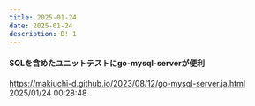 ```yaml
---
title: 2025-01-24
date: 2025-01-24
description: B! 1
---
```


#### SQLを含めたユニットテストにgo-mysql-serverが便利
https://makiuchi-d.github.io/2023/08/12/go-mysql-server.ja.html<br>
2025/01/24 00:28:48<br>


